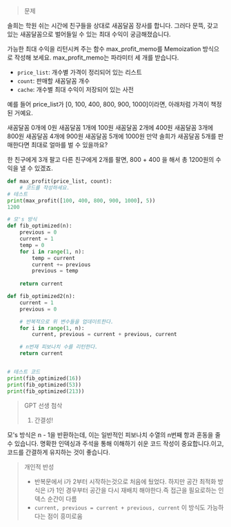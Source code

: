 >문제

솔희는 학원 쉬는 시간에 친구들을 상대로 새꼼달꼼 장사를 합니다. 그러다 문뜩, 갖고 있는 새꼼달꼼으로 벌어들일 수 있는 최대 수익이 궁금해졌습니다.

가능한 최대 수익을 리턴시켜 주는 함수 max_profit_memo를 Memoization 방식으로 작성해 보세요. max_profit_memo는 파라미터 세 개를 받습니다.

- `price_list`: 개수별 가격이 정리되어 있는 리스트
- `count`: 판매할 새꼼달꼼 개수
- `cache`: 개수별 최대 수익이 저장되어 있는 사전

예를 들어 price_list가 [0, 100, 400, 800, 900, 1000]이라면, 아래처럼 가격이 책정된 거예요.

새꼼달꼼 0개에 0원
새꼼달꼼 1개에 100원
새꼼달꼼 2개에 400원
새꼼달꼼 3개에 800원
새꼼달꼼 4개에 900원
새꼼달꼼 5개에 1000원
만약 솔희가 새꼼달꼼 5개를 판매한다면 최대로 얼마를 벌 수 있을까요?

한 친구에게 3개 팔고 다른 친구에게 2개를 팔면, 
800 + 400 을 해서 총 1200원의 수익을 낼 수 있겠죠.
```python
def max_profit(price_list, count):
    # 코드를 작성하세요.
# 테스트
print(max_profit([100, 400, 800, 900, 1000], 5))
1200
```

```python
# 모's 방식
def fib_optimized(n):
    previous = 0
    current = 1
    temp = 0
    for i in range(1, n):
        temp = current
        current += previous
        previous = temp
        
    return current

def fib_optimized2(n):
    current = 1
    previous = 0

    # 반복적으로 위 변수들을 업데이트한다. 
    for i in range(1, n):
        current, previous = current + previous, current

    # n번재 피보나치 수를 리턴한다. 
    return current


# 테스트 코드
print(fib_optimized(16))
print(fib_optimized(53))
print(fib_optimized(213))
```

> GPT 선생 첨삭
>1. 간결성!

모's 방식은 n - 1을 반환하는데, 이는 일반적인 피보나치 수열의 n번째 항과 혼동을 줄 수 있습니다. 명확한 인덱싱과 주석을 통해 이해하기 쉬운 코드 작성이 중요합니다.이고, 코드를 간결하게 유지하는 것이 좋습니다.

>개인적 반성
>- 반복문에서 i가 2부터 시작하는것으로 처음에 뒀었다. 하지만 공간 최적화 방식은 i가 1인 경우부터 공간을 다시 재배치 해야한다.즉 접근을 필요로하는 인덱스 순간이 다름 
>- ```current, previous = current + previous, current``` 이 방식도 가능하다는 점이 흥미로움